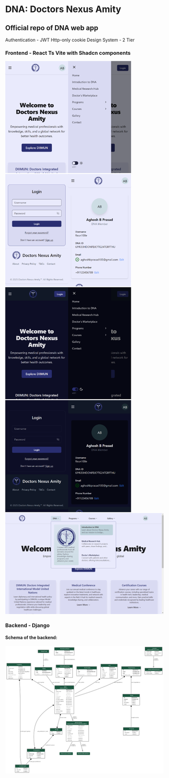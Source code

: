 # DNA: Doctors Nexus Amity

## Official repo of DNA web app
Authentication - JWT Http-only cookie
Design System - 2 Tier

### Frontend - React Ts Vite with Shadcn components

<img src="assets/sm_1.png" alt="Image 1" width="200"/><img src="assets/sm_2.png" alt="Image 1" width="200"/>
<img src="assets/sm_3.png" alt="Image 1" width="200"/><img src="assets/sm_5.png" alt="Image 1" width="200"/>
<img src="assets/sm_1d.png" alt="Image 1" width="200"/><img src="assets/sm_2d.png" alt="Image 1" width="200"/>
<img src="assets/sm_3d.png" alt="Image 1" width="200"/><img src="assets/sm_5d.png" alt="Image 1" width="200"/>
<img src="assets/md_2.png" alt="Image 1" width="800"/>


### Backend - Django

#### Schema of the backend:
<img src="assets/models.png" alt="Image 1" width="800"/>
